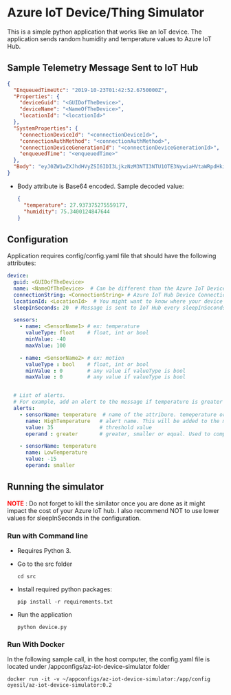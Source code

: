 #  Azure IoT Device/Thing Simulator 

This is a simple python application that works like an IoT device. The application sends random humidity and temperature values to Azure IoT Hub.

## Sample Telemetry Message Sent to IoT Hub

```json
{
  "EnqueuedTimeUtc": "2019-10-23T01:42:52.6750000Z",
  "Properties": {
    "deviceGuid": "<GUIDofTheDevice>",
    "deviceName": "<NameOfTheDevice>",
    "locationId": "<locationId>"
  },
  "SystemProperties": {
    "connectionDeviceId": "<connectionDeviceId>",
    "connectionAuthMethod": "<connectionAuthMethod>",
    "connectionDeviceGenerationId": "<connectionDeviceGenerationId>",
    "enqueuedTime": "<enqueuedTime>"
  },
  "Body": "eyJ0ZW1wZXJhdHVyZSI6IDI3LjkzNzM3NTI3NTU1OTE3NywiaHVtaWRpdHkiOiA3NS4zNDAwMTI0ODQ3NjQ0fQ=="
}
```

- Body attribute is Base64 encoded. Sample decoded value: 
  ```json
  {
    "temperature": 27.937375275559177,
    "humidity": 75.3400124847644
  }
  ```


## Configuration

Application requires config/config.yaml file that should have the following attributes:

```yaml
device:
  guid: <GUIDofTheDevice>
  name: <NameOfTheDevice>  # Can be different than the Azure IoT Device
  connectionString: <ConnectionString> # Azure IoT Hub Device Connection string
  locationId: <LocationId>  # You might want to know where your device is located
  sleepInSeconds: 20  # Message is sent to IoT Hub every sleepInSeconds

  sensors:
    - name: <SensorName1> # ex: temperature
      valueType: float    # float, int or bool
      minValue: -40
      maxValue: 100

    - name: <SensorName2> # ex: motion
      valueType : bool    # float, int or bool
      minValue : 0        # any value if valueType is bool
      maxValue : 0        # any value if valueType is bool


  # List of alerts. 
  # For example, add an alert to the message if temperature is greater than 35 
  alerts:   
    - sensorName: temperature  # name of the attribure. temeperature or humidity
      name: HighTemperature   # alert name. This will be added to the message sent to IoT hub
      value: 35               # threshold value
      operand : greater       # greater, smaller or equal. Used to compare actual value with threshold value

    - sensorName: temperature
      name: LowTemperature
      value: -15
      operand: smaller 

```

## Running the simulator 

<font color=#ff0000>**NOTE**</font> : Do not forget to kill the similator once you are done as it might impact the cost of your Azure IoT hub. I also recommend NOT to use lower values for sleepInSeconds in the configuration.

### Run with Command line

- Requires Python 3. 

- Go to the src folder
  ```shell
  cd src
  ```

- Install required python packages:
  ```shell
  pip install -r requirements.txt
  ```

- Run the application
  ```shell
  python device.py
  ```
  

### Run With Docker

In the following sample call, in the host computer, the config.yaml file is located under /appconfigs/az-iot-device-simulator folder

```shell
docker run -it -v ~/appconfigs/az-iot-device-simulator:/app/config oyesil/az-iot-device-simulator:0.2 
```







